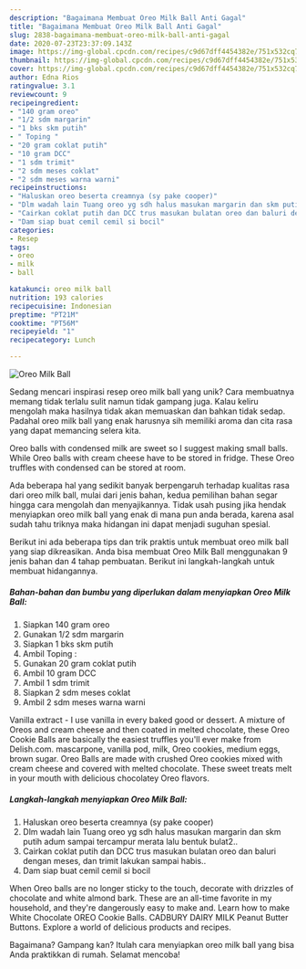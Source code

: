 ```yaml
---
description: "Bagaimana Membuat Oreo Milk Ball Anti Gagal"
title: "Bagaimana Membuat Oreo Milk Ball Anti Gagal"
slug: 2838-bagaimana-membuat-oreo-milk-ball-anti-gagal
date: 2020-07-23T23:37:09.143Z
image: https://img-global.cpcdn.com/recipes/c9d67dff4454382e/751x532cq70/oreo-milk-ball-foto-resep-utama.jpg
thumbnail: https://img-global.cpcdn.com/recipes/c9d67dff4454382e/751x532cq70/oreo-milk-ball-foto-resep-utama.jpg
cover: https://img-global.cpcdn.com/recipes/c9d67dff4454382e/751x532cq70/oreo-milk-ball-foto-resep-utama.jpg
author: Edna Rios
ratingvalue: 3.1
reviewcount: 9
recipeingredient:
- "140 gram oreo"
- "1/2 sdm margarin"
- "1 bks skm putih"
- " Toping "
- "20 gram coklat putih"
- "10 gram DCC"
- "1 sdm trimit"
- "2 sdm meses coklat"
- "2 sdm meses warna warni"
recipeinstructions:
- "Haluskan oreo beserta creamnya (sy pake cooper)"
- "Dlm wadah lain Tuang oreo yg sdh halus masukan margarin dan skm putih adum sampai tercampur merata lalu bentuk bulat2.."
- "Cairkan coklat putih dan DCC trus masukan bulatan oreo dan baluri dengan meses, dan trimit lakukan sampai habis.."
- "Dam siap buat cemil cemil si bocil"
categories:
- Resep
tags:
- oreo
- milk
- ball

katakunci: oreo milk ball 
nutrition: 193 calories
recipecuisine: Indonesian
preptime: "PT21M"
cooktime: "PT56M"
recipeyield: "1"
recipecategory: Lunch

---
```



![Oreo Milk Ball](https://img-global.cpcdn.com/recipes/c9d67dff4454382e/751x532cq70/oreo-milk-ball-foto-resep-utama.jpg)

Sedang mencari inspirasi resep oreo milk ball yang unik? Cara membuatnya memang tidak terlalu sulit namun tidak gampang juga. Kalau keliru mengolah maka hasilnya tidak akan memuaskan dan bahkan tidak sedap. Padahal oreo milk ball yang enak harusnya sih memiliki aroma dan cita rasa yang dapat memancing selera kita.

Oreo balls with condensed milk are sweet so I suggest making small balls. While Oreo balls with cream cheese have to be stored in fridge. These Oreo truffles with condensed can be stored at room.

Ada beberapa hal yang sedikit banyak berpengaruh terhadap kualitas rasa dari oreo milk ball, mulai dari jenis bahan, kedua pemilihan bahan segar hingga cara mengolah dan menyajikannya. Tidak usah pusing jika hendak menyiapkan oreo milk ball yang enak di mana pun anda berada, karena asal sudah tahu triknya maka hidangan ini dapat menjadi suguhan spesial.


Berikut ini ada beberapa tips dan trik praktis untuk membuat oreo milk ball yang siap dikreasikan. Anda bisa membuat Oreo Milk Ball menggunakan 9 jenis bahan dan 4 tahap pembuatan. Berikut ini langkah-langkah untuk membuat hidangannya.

<!--inarticleads1-->

##### Bahan-bahan dan bumbu yang diperlukan dalam menyiapkan Oreo Milk Ball:

1. Siapkan 140 gram oreo
1. Gunakan 1/2 sdm margarin
1. Siapkan 1 bks skm putih
1. Ambil  Toping :
1. Gunakan 20 gram coklat putih
1. Ambil 10 gram DCC
1. Ambil 1 sdm trimit
1. Siapkan 2 sdm meses coklat
1. Ambil 2 sdm meses warna warni


Vanilla extract - I use vanilla in every baked good or dessert. A mixture of Oreos and cream cheese and then coated in melted chocolate, these Oreo Cookie Balls are basically the easiest truffles you&#39;ll ever make from Delish.com. mascarpone, vanilla pod, milk, Oreo cookies, medium eggs, brown sugar. Oreo Balls are made with crushed Oreo cookies mixed with cream cheese and covered with melted chocolate. These sweet treats melt in your mouth with delicious chocolatey Oreo flavors. 

<!--inarticleads2-->

##### Langkah-langkah menyiapkan Oreo Milk Ball:

1. Haluskan oreo beserta creamnya (sy pake cooper)
1. Dlm wadah lain Tuang oreo yg sdh halus masukan margarin dan skm putih adum sampai tercampur merata lalu bentuk bulat2..
1. Cairkan coklat putih dan DCC trus masukan bulatan oreo dan baluri dengan meses, dan trimit lakukan sampai habis..
1. Dam siap buat cemil cemil si bocil


When Oreo balls are no longer sticky to the touch, decorate with drizzles of chocolate and white almond bark. These are an all-time favorite in my household, and they&#39;re dangerously easy to make and. Learn how to make White Chocolate OREO Cookie Balls. CADBURY DAIRY MILK Peanut Butter Buttons. Explore a world of delicious products and recipes. 

Bagaimana? Gampang kan? Itulah cara menyiapkan oreo milk ball yang bisa Anda praktikkan di rumah. Selamat mencoba!
